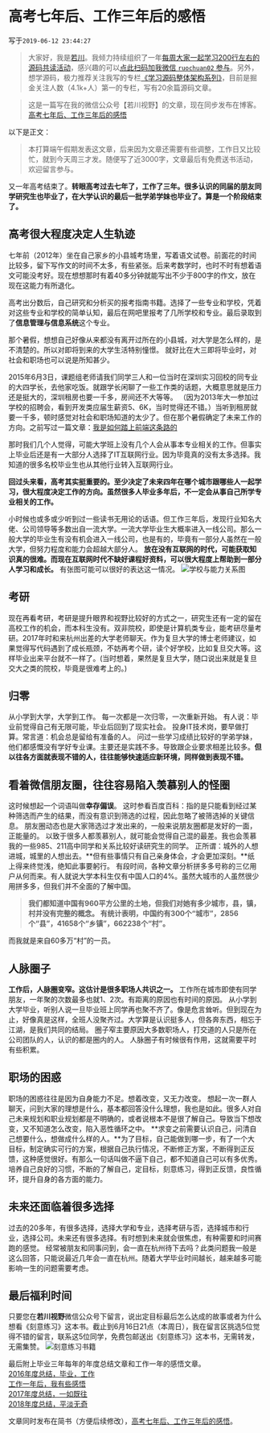 # 高考七年后、工作三年后的感悟

写于`2019-06-12 23:44:27`

>大家好，我是[若川](https://ruochuan12.github.io)。我倾力持续组织了一年[每周大家一起学习200行左右的源码共读活动](https://juejin.cn/post/7079706017579139102)，感兴趣的可以[点此扫码加我微信 `ruochuan02` 参与](https://juejin.cn/pin/7217386885793595453)。另外，想学源码，极力推荐关注我写的专栏[《学习源码整体架构系列》](https://juejin.cn/column/6960551178908205093)，目前是掘金关注人数（4.1k+人）第一的专栏，写有20余篇源码文章。

>这是一篇写在我的微信公众号【若川视野】的文章，现在同步发布在博客。 [高考七年后、工作三年后的感悟](https://mp.weixin.qq.com/s?__biz=MzA5MjQwMzQyNw==&mid=2650744481&idx=1&sn=8a9599fe22d7b89afd65d1e72763be34&chksm=8866252dbf11ac3b6e39848004dc58950a96140be9ac83158a4c2e166d0ef41b6d0febe94507&token=666904113&lang=zh_CN#rd)

以下是正文：

>本打算端午假期发表这文章，后来因为文章还需要有些调整，工作日又比较忙，就到今天周三才发。随便写了近3000字，文章最后有免费送书活动，欢迎留言参与。

又一年高考结束了。**转眼高考过去七年了，工作了三年。很多认识的同届的朋友同学研究生也毕业了，在大学认识的最后一批学弟学妹也毕业了。算是一个阶段结束了。**

## 高考很大程度决定人生轨迹

七年前（2012年）坐在自己家乡的小县城考场里，写着语文试卷。前面花的时间比较多，留下写作文的时间不太多，有些紧张。后来考数学时，也时不时有想着语文可能没考好。现在想想那时有着40多分钟就能写出不少于800字的作文，放在现在这能力有所退化。

高考出分数后，自己研究和分析买的报考指南书籍。选择了一些专业和学校，凭着对这些专业和学校的简单认知，最后在网吧里报考了几所学校和专业。最后录取到了**信息管理与信息系统**这个专业。

那个暑假，想想自己好像从来都没有离开过所在的小县城，对大学是怎么样的，是不清楚的。所以对即将到来的大学生活特别憧憬。
就好比在大三即将毕业时，对社会和职场也可以说是所知甚少。

2015年6月3日，课题组老师请我们同学三人和一位当时在深圳实习回校的同专业的大四学长，去他家吃饭。就跟学长闲聊了一些工作类的话题，大概意思就是压力还是挺大的，深圳租房也要一千多，房间还不大等等。
（因为2013年大一参加过学校的招聘会，看到开发类应届生薪资5、6K，当时觉得还不错。）当听到租房就要一千多，顿时感觉对社会和职场知道的太少了。但在那个暑假确定了未来工作的方向。之前写过一篇文章：[我是如何踏上前端这条路的](https://www.jianshu.com/p/e5a0f3673ecc)

那时我们几个人觉得，可能大学班上没有几个人会从事本专业相关的工作。但事实上毕业后还是有一大部分人选择了IT互联网行业。因为毕竟真的没有太多选择。我知道的很多名校毕业生也从其他行业转入互联网行业。

**回过头来看，高考其实挺重要的。至少决定了未来四年在哪个城市跟哪些人一起学习，很大程度决定工作的方向。虽然很多人毕业多年后，不一定会从事自己所学专业相关的工作。**

小时候也或多或少听到过一些读书无用论的话语。但工作三年后，发现行业知名大佬、公司领导等多数出自一流大学。一流大学毕业生大概率进入一线公司。那么一般大学的毕业生有没有机会进入一线公司，也是有的，毕竟有一部分人虽然在一般大学，但努力程度和能力会超越大部分人。
**放在没有互联网的时代，可能获取知识真的很难。而现在互联网时代不缺好课程好资料，可以很大程度上帮助到一部分人学习和成长。**
有张图可能可以很好的表达这一情况。
![学校与能力关系图](./level.png)

## 考研
现在再看考研，考研是提升眼界和视野比较好的方式之一，研究生还有一定的留在高校工作的机会，而本科生没有。双非院校，即使是计算机类专业，能考研尽量考研。2017年时和来杭州出差的大学老师聊天。作为复旦大学的博士老师建议，如果觉得写代码遇到了成长瓶颈，不妨再考个研，读个好学校，比如复旦交大等。这样毕业出来平台就不一样了。(当时想着，果然是复旦大学，随口说出来就是复旦交大之类的院校，毕竟是很难考上的。)

## 归零

从小学到大学，大学到工作。
每一次都是一次归零，一次重新开始。
有人说：毕业前觉得自己有无限可能，毕业后回到了现实社会。
投身IT技术岗，要早做打算。常言道：机会总是留给有准备的人。
问过一些学习成绩比较好的学弟学妹，他们都感慨没有学好专业课。主要还是实践不多。导致跟企业要求相差比较多。**但以往各方面就表现不错的人，往往能够快速适应新环境，同样做到表现不错。**

## 看着微信朋友圈，往往容易陷入羡慕别人的怪圈

这时候想起一个词语叫做**幸存偏误**。
这时参看百度百科：指的是只能看到经过某种筛选而产生的结果，而没有意识到筛选的过程，因此忽略了被筛选掉的关键信息。
朋友圈动态也是大家筛选过才发出来的，一般来说朋友圈都是发好的一面，正能量的。
以致于很多人都羡慕别人，就可能会觉得自己混的最差。我也会羡慕我的一些985、211高中同学和关系比较好读研究生的同学。
正所谓：城外的人想进城，城里的人想出去。**但有些事情只有自己亲身体会，才会更加深刻。**纸上得来终觉浅，绝知此事要躬行。
有段时间，各种文章分析拼多多号称的三亿用户从何而来。有人就说大学本科生仅有中国人口的4%。虽然大城市的人虽然很少用拼多多，但我们并不全面的了解中国。
>**我们都知道中国有960平方公里的土地，但我们对她有多少城市，县，镇，村并没有完整的概念。
有统计表明，中国约有300个“城市”，2856个“县”，41658个“乡镇”，662238个“村”。**

而我就是来自60多万“村”的一员。

## 人脉圈子

**工作后，人脉圈变窄。这估计是很多职场人共识之一。**
工作所在城市即使有同学朋友，一年聚的次数最多也就1、2次。有距离的原因也有时间的原因。
从小学到大学毕业，听别人说一旦毕业班上同学再也聚不齐了。像是危言耸听。但到现在为止，好像真是这样，全班人没聚齐过。大学算是认识挺多人，但各奔东西，相忘于江湖，是我们共同的结局。
圈子窄主要原因大多数职场人，打交道的人只是所在公司团队的人，认识的都是圈内的人。
人脉圈子有时候很有作用，这就需要平时有些积累。

## 职场的困惑

职场的困惑往往是因为自身能力不足。想着改变，又无力改变。
想起一次一群人聊天，问到大家的理想是什么，基本都回答没什么理想，我也是如此。很多人对自己未来规划和职业规划都是不明确的，或者说根本不是很了解自己。导致当下想改变，又不知道怎么改变，陷入恶性循环之中。
**求变之前需要认识自己，问清自己想要什么，想做成什么样的人。**为了目标，自己能做到哪一步，有了一个大目标，制定确实可行的方案，根据自己执行情况，不断修正方案，不断得到正反馈，这种感觉很好。有那么一句话叫做不逼下自己，都不知道自己可以有多优秀。
培养自己良好的习惯，不断的了解自己，定目标，刻意练习，得到正反馈，良性循环，提升自身的各方面的能力。

## 未来还面临着很多选择

过去的20多年，有很多选择，选择大学和专业，选择考研与否，选择城市和行业，选择公司。未来还有很多选择。有时想到未来就会很焦虑，有种需要和时间赛跑的感觉。
经常被朋友和同事问到，会一直在杭州待下去吗？此类问题我一般是这么回答，只能说最近几年会一直在杭州。随着大学毕业时间越长，越来越多可能影响一生的问题需要考虑。

## 最后福利时间

只要您在**若川视野**微信公众号下留言，说出定目标最后怎么达成的故事或者为什么想看《刻意练习》这本书。截止到6月16日21点（本周日），我在留言区挑选5位觉得不错的留言，联系这5位同学，免费包邮送出《刻意练习》这本书，无需转发，无需集赞。
![刻意练习书籍](./books.jpg)

最后附上毕业三年每年的年度总结文章和工作一年的感悟文章。<br>
[2016年度总结，毕业，工作](https://www.jianshu.com/p/cea7ecd71f14)<br>
[工作一年后，我有些感悟](https://www.jianshu.com/p/0b29cc65dc82)<br>
[2017年度总结，一如既往](https://www.jianshu.com/p/71b5730dc606)<br>
[2018年度总结，平淡无奇](https://www.jianshu.com/p/a9c7aae40e64)<br>

文章同时发布在简书（方便后续修改），[高考七年后、工作三年后的感悟](https://www.jianshu.com/p/edf9d76596d2)。
